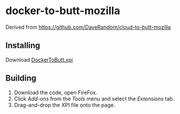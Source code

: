 # docker-to-butt-mozilla

Derived from https://github.com/DaveRandom/cloud-to-butt-mozilla

## Installing

Download [DockerToButt.xpi](https://github.com/NuxRo/docker-to-butt-mozilla/blob/master/DockerToButt.xpi?raw=true)


## Building

1. Download the code, open FireFox.
2. Click *Add-ons* from the *Tools* menu and select the *Extensions* tab.
3. Drag-and-drop the XPI file onto the page.
